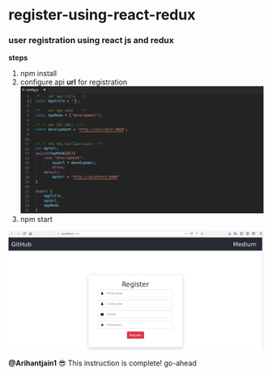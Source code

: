 # register-using-react-redux

### user registration using react js and redux 

**steps**
1. npm install
2. configure api **url** for registration
![configure api url](https://github.com/Arihantjain1/register-using-react-redux/blob/master/test/config.png)
3. npm start

![demo display](https://github.com/Arihantjain1/register-using-react-redux/blob/master/test/display.png)

**@Arihantjain1**  :sunglasses: This instruction is complete! go-ahead

